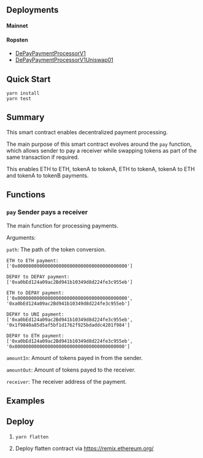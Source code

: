 ## Deployments

#### Mainnet



#### Ropsten

- [DePayPaymentProcessorV1](https://ropsten.etherscan.io/address/0x1377bdaa5fcff2bf63dbc6bcfe6d0516ddf84a23)
- [DePayPaymentProcessorV1Uniswap01](https://ropsten.etherscan.io/address/0xf3c6a559860d5e63eb24cfcbf8bfabb9a882bcc0)

## Quick Start

```
yarn install
yarn test
```

## Summary

This smart contract enables decentralized payment processing.

The main purpose of this smart contract evolves around the `pay` function,
which allows sender to pay a receiver while swapping tokens as part of the same transaction if required.

This enables ETH to ETH, tokenA to tokenA, ETH to tokenA, tokenA to ETH and tokenA to tokenB payments.

## Functions

### `pay` Sender pays a receiver

The main function for processing payments.

Arguments:

`path`: The path of the token conversion.

```
ETH to ETH payment: 
['0x0000000000000000000000000000000000000000']

DEPAY to DEPAY payment: 
['0xa0bEd124a09ac2Bd941b10349d8d224fe3c955eb']

ETH to DEPAY payment: 
['0x0000000000000000000000000000000000000000', '0xa0bEd124a09ac2Bd941b10349d8d224fe3c955eb']

DEPAY to UNI payment: 
['0xa0bEd124a09ac2Bd941b10349d8d224fe3c955eb', '0x1f9840a85d5af5bf1d1762f925bdaddc4201f984']

DEPAY to ETH payment: 
['0xa0bEd124a09ac2Bd941b10349d8d224fe3c955eb', '0x0000000000000000000000000000000000000000']
```

`amountIn`: Amount of tokens payed in from the sender.

`amountOut`: Amount of tokens payed to the receiver.

`receiver`: The receiver address of the payment.

## Examples

## Deploy

1. `yarn flatten`

2. Deploy flatten contract via https://remix.ethereum.org/
